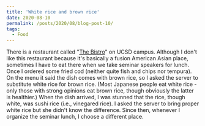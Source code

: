 ```yaml
---
title: 'White rice and brown rice'
date: 2020-08-10
permalink: /posts/2020/08/blog-post-10/
tags:
  - Food
---
```


There is a restaurant called "[The Bistro](https://www.yelp.com/biz/the-bistro-at-the-strand-la-jolla)" on UCSD campus. Although I don't like this restaurant because it's basically a fusion American Asian place, sometimes I have to eat there when we take seminar speakers for lunch. Once I ordered some fried cod (neither quite fish and chips nor tempura). On the menu it said the dish comes with brown rice, so I asked the server to substitute white rice for brown rice. (Most Japanese people eat white rice - only those with strong opinions eat brown rice, though obviously the latter is healthier.) When the dish arrived, I was stunned that the rice, though white, was sushi rice (i.e., vinegared rice). I asked the server to bring proper white rice but she didn't know the difference. Since then, whenever I organize the seminar lunch, I choose a different place.
